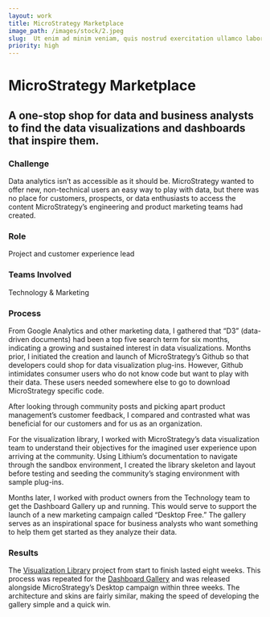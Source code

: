 ```yaml
---
layout: work
title: MicroStrategy Marketplace
image_path: /images/stock/2.jpeg
slug:  Ut enim ad minim veniam, quis nostrud exercitation ullamco laboris nisi ut aliquip.
priority: high
---
```


# MicroStrategy Marketplace
## A one-stop shop for data and business analysts to find the data visualizations and dashboards that inspire them.

### Challenge
Data analytics isn’t as accessible as it should be. MicroStrategy wanted to offer new, non-technical users an easy way to play with data, but there was no place for customers, prospects, or data enthusiasts to access the content MicroStrategy’s engineering and product marketing teams had created.

### Role
Project and customer experience lead

### Teams Involved
Technology & Marketing

### Process
From Google Analytics and other marketing data, I gathered that “D3” (data-driven documents) had been a top five search term for six months, indicating a growing and sustained interest in data visualizations. Months prior, I initiated the creation and launch of MicroStrategy’s Github so that developers could shop for data visualization plug-ins. However, Github intimidates consumer users who do not know code but want to play with their data. These users needed somewhere else to go to download MicroStrategy specific code. 

After looking through community posts and picking apart product management’s customer feedback, I compared and contrasted what was beneficial for our customers and for us as an organization. 

For the visualization library, I worked with MicroStrategy’s data visualization team to understand their objectives for the imagined user experience upon arriving at the community. Using Lithium’s documentation to navigate through the sandbox environment, I created the library skeleton and layout before testing and seeding the community’s staging environment with sample plug-ins. 

Months later, I worked with product owners from the Technology team to get the Dashboard Gallery up and running. This would serve to support the launch of a new marketing campaign called “Desktop Free.” The gallery serves as an inspirational space for business analysts who want something to help them get started as they analyze their data. 

### Results
The [Visualization Library](https://community.microstrategy.com/t5/Visualization-Library/bg-p/vizgallery)  project from start to finish lasted eight weeks. This process was repeated for the [Dashboard Gallery](https://community.microstrategy.com/t5/Dashboard-Gallery/bg-p/dashboardgallery) and was released alongside MicroStrategy’s Desktop campaign within three weeks. The architecture and skins are fairly similar, making the speed of developing the gallery simple and a quick win. 
